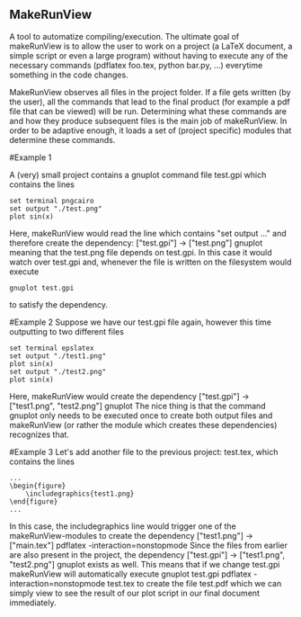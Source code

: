 ## MakeRunView

A tool to automatize compiling/execution. The ultimate goal of makeRunView is to allow the user to work on a project (a LaTeX document, a simple script or even a large program) without having to execute any of the necessary commands (pdflatex foo.tex, python bar.py, ...) everytime something in the code changes.

MakeRunView observes all files in the project folder. If a file gets written (by the user), all the commands that lead to the final product (for example a pdf file that can be viewed) will be run. 
Determining what these commands are and how they produce subsequent files is the main job of makeRunView. In order to be adaptive enough, it loads a set of (project specific) modules that determine these commands.

#Example 1

A (very) small project contains a gnuplot command file test.gpi which contains the lines

```
set terminal pngcairo
set output "./test.png"
plot sin(x)
```

Here, makeRunView would read the line which contains "set output ..." and therefore create the dependency:
["test.gpi"] -> ["test.png"] gnuplot
meaning that the test.png file depends on test.gpi. In this case it would watch over test.gpi and, whenever the file is written on the filesystem would execute 
```
gnuplot test.gpi
```
to satisfy the dependency.

#Example 2
Suppose we have our test.gpi file again, however this time outputting to two different files
```
set terminal epslatex
set output "./test1.png"
plot sin(x)
set output "./test2.png"
plot sin(x)
```
Here, makeRunView would create the dependency 
["test.gpi"] -> ["test1.png", "test2.png"] gnuplot
The nice thing is that the command gnuplot only needs to be executed once to create both output files and makeRunView (or rather the module which creates these dependencies) recognizes that.

#Example 3
Let's add another file to the previous project: test.tex, which contains the lines
```
...
\begin{figure}
    \includegraphics{test1.png}
\end{figure}
...
```
In this case, the includegraphics line would trigger one of the makeRunView-modules to create the dependency
["test1.png"] -> ["main.tex"] pdflatex -interaction=nonstopmode
Since the files from earlier are also present in the project, the dependency
["test.gpi"] -> ["test1.png", "test2.png"] gnuplot
exists as well. This means that if we change test.gpi makeRunView will automatically execute
gnuplot test.gpi
pdflatex -interaction=nonstopmode test.tex
to create the file test.pdf which we can simply view to see the result of our plot script in our final document immediately.


